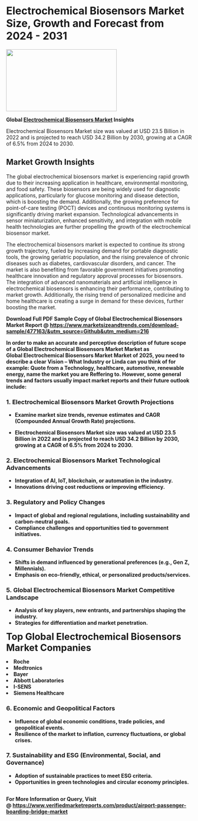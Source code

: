 <H1>Electrochemical Biosensors Market Size, Growth and Forecast from 2024 - 2031</H1><img class="aligncenter size-medium wp-image-584254" src="https://thirdeyenews.in/wp-content/uploads/2024/09/Global-Market-Research-300x168.jpeg" alt="" width="300" height="168" /><p><strong>Global&nbsp;<a href="https://www.marketsizeandtrends.com/download-sample/477163/&amp;utm_source=Github&utm_medium=216">Electrochemical Biosensors Market</a> Insights</strong></p><p>Electrochemical Biosensors Market size was valued at USD 23.5 Billion in 2022 and is projected to reach USD 34.2 Billion by 2030, growing at a CAGR of 6.5% from 2024 to 2030.</p><p><h2>Market Growth Insights</h2> <p>The global electrochemical biosensors market is experiencing rapid growth due to their increasing application in healthcare, environmental monitoring, and food safety. These biosensors are being widely used for diagnostic applications, particularly for glucose monitoring and disease detection, which is boosting the demand. Additionally, the growing preference for point-of-care testing (POCT) devices and continuous monitoring systems is significantly driving market expansion. Technological advancements in sensor miniaturization, enhanced sensitivity, and integration with mobile health technologies are further propelling the growth of the electrochemical biosensor market.</p> <p><strong></strong></p> <p>The electrochemical biosensors market is expected to continue its strong growth trajectory, fueled by increasing demand for portable diagnostic tools, the growing geriatric population, and the rising prevalence of chronic diseases such as diabetes, cardiovascular disorders, and cancer. The market is also benefiting from favorable government initiatives promoting healthcare innovation and regulatory approval processes for biosensors. The integration of advanced nanomaterials and artificial intelligence in electrochemical biosensors is enhancing their performance, contributing to market growth. Additionally, the rising trend of personalized medicine and home healthcare is creating a surge in demand for these devices, further boosting the market.</p> <p><strong></p><p><span class=""><strong>Download Full PDF Sample Copy of Global Electrochemical Biosensors Market Report</strong> @ <a href="https://www.marketsizeandtrends.com/download-sample/477163/&amp;utm_source=Github&utm_medium=216" target="_blank">https://www.marketsizeandtrends.com/download-sample/477163/&amp;utm_source=Github&utm_medium=216</a></span></p><p>In order to make an accurate and perceptive description of future scope of a Global&nbsp;Electrochemical Biosensors Market Market as Global&nbsp;Electrochemical Biosensors Market Market of 2025, you need to describe a clear Vision &ndash; What Industry or Linda can you think of for example: Quote from a Technology, healthcare, automotive, renewable energy, name the market you are Reffering to. However, some general trends and factors usually impact market reports and their future outlook include:</p><h3>1.&nbsp;<strong>Electrochemical Biosensors Market Growth Projections</strong></h3><ul><li>Examine market size trends, revenue estimates and CAGR (Compounded Annual Growth Rate) projections.</li><li><p>Electrochemical Biosensors Market size was valued at USD 23.5 Billion in 2022 and is projected to reach USD 34.2 Billion by 2030, growing at a CAGR of 6.5% from 2024 to 2030.</p></li></ul><h3>2.&nbsp;<strong>Electrochemical Biosensors Market Technological Advancements</strong></h3><ul><li>Integration of AI, IoT, blockchain, or automation in the industry.</li><li>Innovations driving cost reductions or improving efficiency.</li></ul><h3>3.&nbsp;<strong>Regulatory and Policy Changes</strong></h3><ul><li>Impact of global and regional regulations, including sustainability and carbon-neutral goals.</li><li>Compliance challenges and opportunities tied to government initiatives.</li></ul><h3>4.&nbsp;<strong>Consumer Behavior Trends</strong></h3><ul><li>Shifts in demand influenced by generational preferences (e.g., Gen Z, Millennials).</li><li>Emphasis on eco-friendly, ethical, or personalized products/services.</li></ul><h3>5.&nbsp;<strong>Global Electrochemical Biosensors Market Competitive Landscape</strong></h3><ul><li>Analysis of key players, new entrants, and partnerships shaping the industry.</li><li>Strategies for differentiation and market penetration.</li></ul><p data-pm-slice="1 1 []"><span style="color: inherit; font-family: inherit; font-size: 25px;">Top Global Electrochemical Biosensors Market Companies</span></p><div class="" data-test-id=""><p><li>Roche</li><li> Medtronics</li><li> Bayer</li><li> Abbott Laboratories</li><li> I-SENS</li><li> Siemens Healthcare</li></p></div><h3>6.&nbsp;<strong>Economic and Geopolitical Factors</strong></h3><ul><li>Influence of global economic conditions, trade policies, and geopolitical events.</li><li>Resilience of the market to inflation, currency fluctuations, or global crises.</li></ul><h3>7.&nbsp;<strong>Sustainability and ESG (Environmental, Social, and Governance)</strong></h3><ul><li>Adoption of sustainable practices to meet ESG criteria.</li><li>Opportunities in green technologies and circular economy principles.</li></ul><h2><strong style="font-size: 14px;">For More Information or Query, Visit @&nbsp;</strong><a style="background-color: #ffffff; font-size: 14px;" href="https://www.marketsizeandtrends.com/report/electrochemical-biosensors-market/" target="_blank">https://www.verifiedmarketreports.com/product/airport-passenger-boarding-bridge-market</a></h2>

